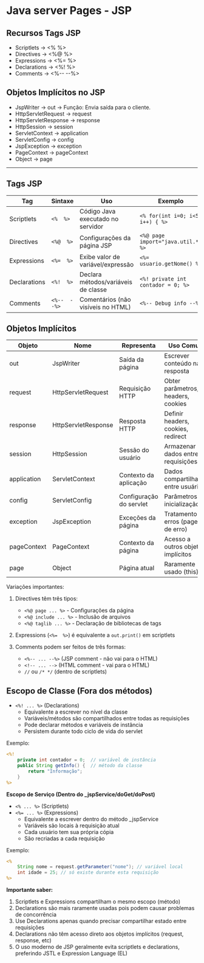 # Java server Pages - JSP


## Recursos Tags JSP

- Scriptlets ->  <%   %>
- Directives ->  <%@   %>
- Expressions ->  <%=   %>
- Declarations ->  <%!   %>
- Comments ->  <%--   --%>

## Objetos Implícitos no JSP

- JspWriter -> out -> Função: Envia saída para o cliente.
- HttpServletRequest -> request
- HttpServletResponse -> response
- HttpSession -> session
- ServletContext -> application
- ServletConfig -> config
- JspException -> exception
- PageContext -> pageContext
- Object -> page
---

## **Tags JSP**

| Tag | Sintaxe | Uso | Exemplo |
|-----|---------|-----|---------|
| Scriptlets | `<%  %>` | Código Java executado no servidor | `<% for(int i=0; i<5; i++) { %>` |
| Directives | `<%@  %>` | Configurações da página JSP | `<%@ page import="java.util.*" %>` |
| Expressions | `<%=  %>` | Exibe valor de variável/expressão | `<%= usuario.getNome() %>` |
| Declarations | `<%!  %>` | Declara métodos/variáveis de classe | `<%! private int contador = 0; %>` |
| Comments | `<%--  --%>` | Comentários (não visíveis no HTML) | `<%-- Debug info --%>` |

## **Objetos Implícitos**

| Objeto | Nome | Representa | Uso Comum |
|--------|------|------------|-----------|
| out | JspWriter | Saída da página | Escrever conteúdo na resposta |
| request | HttpServletRequest | Requisição HTTP | Obter parâmetros, headers, cookies |
| response | HttpServletResponse | Resposta HTTP | Definir headers, cookies, redirect |
| session | HttpSession | Sessão do usuário | Armazenar dados entre requisições |
| application | ServletContext | Contexto da aplicação | Dados compartilhados entre usuários |
| config | ServletConfig | Configuração do servlet | Parâmetros de inicialização |
| exception | JspException | Exceções da página | Tratamento de erros (pages de erro) |
| pageContext | PageContext | Contexto da página | Acesso a outros objetos implícitos |
| page | Object | Página atual | Raramente usado (this) |

Variações importantes:
1. Directives têm três tipos:
    - `<%@ page ... %>` - Configurações da página
    - `<%@ include ... %>` - Inclusão de arquivos
    - `<%@ taglib ... %>` - Declaração de bibliotecas de tags

2. Expressions (`<%=  %>`) é equivalente a `out.print()` em scriptlets

3. Comments podem ser feitos de três formas:
    - `<%-- ... --%>` (JSP comment - não vai para o HTML)
    - `<!-- ... -->` (HTML comment - vai para o HTML)
    - `//` ou `/* */` (dentro de scriptlets)

    
## **Escopo de Classe (Fora dos métodos)**
- `<%! ... %>` (Declarations)
    - Equivalente a escrever no nível da classe
    - Variáveis/métodos são compartilhados entre todas as requisições
    - Pode declarar métodos e variáveis de instância
    - Persistem durante todo ciclo de vida do servlet

Exemplo:
```jsp
<%! 
    private int contador = 0;  // variável de instância
    public String getInfo() {  // método da classe
        return "Informação";
    }
%>
```

**Escopo de Serviço (Dentro do _jspService/doGet/doPost)**
- `<% ... %>` (Scriptlets)
- `<%= ... %>` (Expressions)
    - Equivalente a escrever dentro do método _jspService
    - Variáveis são locais à requisição atual
    - Cada usuário tem sua própria cópia
    - São recriadas a cada requisição

Exemplo:
```jsp
<%
    String nome = request.getParameter("nome"); // variável local
    int idade = 25; // só existe durante esta requisição
%>
```

**Importante saber:**
1. Scriptlets e Expressions compartilham o mesmo escopo (método)
2. Declarations são mais raramente usadas pois podem causar problemas de concorrência
3. Use Declarations apenas quando precisar compartilhar estado entre requisições
4. Declarations não têm acesso direto aos objetos implícitos (request, response, etc)
5. O uso moderno de JSP geralmente evita scriptlets e declarations, preferindo JSTL e Expression Language (EL)

